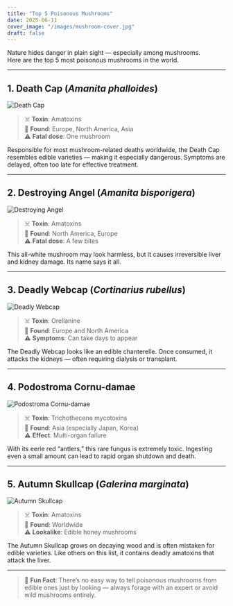 ```yaml
---
title: "Top 5 Poisonous Mushrooms"
date: 2025-06-11
cover_image: "/images/mushroom-cover.jpg"
draft: false
---
```


Nature hides danger in plain sight — especially among mushrooms.  
Here are the top 5 most poisonous mushrooms in the world.

---

## 1. Death Cap (_Amanita phalloides_)

![Death Cap](/images/mushroom01.jpg)

> ☠️ **Toxin**: Amatoxins  
> 📍 **Found**: Europe, North America, Asia  
> ⚠️ **Fatal dose**: One mushroom

Responsible for most mushroom-related deaths worldwide, the Death Cap resembles edible varieties — making it especially dangerous. Symptoms are delayed, often too late for effective treatment.

---

## 2. Destroying Angel (_Amanita bisporigera_)

![Destroying Angel](/images/mushroom02.jpg)

> ☠️ **Toxin**: Amatoxins  
> 📍 **Found**: North America, Europe  
> ⚠️ **Fatal dose**: A few bites

This all-white mushroom may look harmless, but it causes irreversible liver and kidney damage. Its name says it all.

---

## 3. Deadly Webcap (_Cortinarius rubellus_)

![Deadly Webcap](/images/mushroom03.jpg)

> ☠️ **Toxin**: Orellanine  
> 📍 **Found**: Europe and North America  
> ⚠️ **Symptoms**: Can take days to appear

The Deadly Webcap looks like an edible chanterelle. Once consumed, it attacks the kidneys — often requiring dialysis or transplant.

---

## 4. Podostroma Cornu-damae

![Podostroma Cornu-damae](/images/mushroom04.jpg)

> ☠️ **Toxin**: Trichothecene mycotoxins  
> 📍 **Found**: Asia (especially Japan, Korea)  
> ⚠️ **Effect**: Multi-organ failure

With its eerie red “antlers,” this rare fungus is extremely toxic. Ingesting even a small amount can lead to rapid organ shutdown and death.

---

## 5. Autumn Skullcap (_Galerina marginata_)

![Autumn Skullcap](/images/mushroom05.jpg)

> ☠️ **Toxin**: Amatoxins  
> 📍 **Found**: Worldwide  
> ⚠️ **Lookalike**: Edible honey mushrooms

The Autumn Skullcap grows on decaying wood and is often mistaken for edible varieties. Like others on this list, it contains deadly amatoxins that attack the liver.

---

> 🍄 **Fun Fact**: There’s no easy way to tell poisonous mushrooms from edible ones just by looking — always forage with an expert or avoid wild mushrooms entirely.
